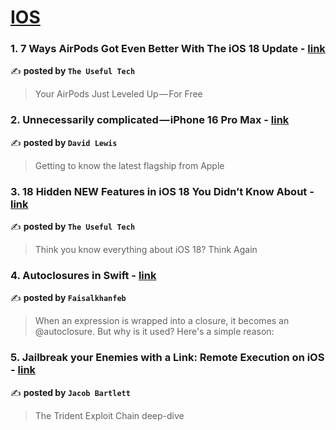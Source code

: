 
<h1><a href=https://medium.com/tag/ios/recommended target="_blank" rel="noopener noreferrer">IOS</a></h1>
<h3>1. 7 Ways AirPods Got Even Better With The iOS 18 Update - <a href="https://medium.com/macoclock/7-ways-airpods-got-even-better-with-the-ios-18-update-b236851e1115" target="_blank" rel="noopener noreferrer">link</a></h3>

✍️ **posted by `The Useful Tech`**

<blockquote>Your AirPods Just Leveled Up — For Free</blockquote>

<h3>2. Unnecessarily complicated — iPhone 16 Pro Max - <a href="https://medium.com/macoclock/unnecessarily-complicated-iphone-16-pro-max-92e7f9e51353" target="_blank" rel="noopener noreferrer">link</a></h3>

✍️ **posted by `David Lewis`**

<blockquote>Getting to know the latest flagship from Apple</blockquote>

<h3>3. 18 Hidden NEW Features in iOS 18 You Didn’t Know About - <a href="https://medium.com/macoclock/18-hidden-new-features-in-ios-18-you-didnt-know-about-8d594b75f90a" target="_blank" rel="noopener noreferrer">link</a></h3>

✍️ **posted by `The Useful Tech`**

<blockquote>Think you know everything about iOS 18? Think Again</blockquote>

<h3>4. Autoclosures in Swift - <a href="https://medium.com/@faisalkhan13feb/autoclosures-in-swift-d1aee1396b3f" target="_blank" rel="noopener noreferrer">link</a></h3>

✍️ **posted by `Faisalkhanfeb`**

<blockquote>When an expression is wrapped into a closure, it becomes an @autoclosure. But why is it used? Here's a simple reason:</blockquote>

<h3>5. Jailbreak your Enemies with a Link: Remote Execution on iOS - <a href="https://medium.com/gitconnected/jailbreak-your-enemies-with-a-link-remote-execution-on-ios-710323cd4d95" target="_blank" rel="noopener noreferrer">link</a></h3>

✍️ **posted by `Jacob Bartlett`**

<blockquote>The Trident Exploit Chain deep-dive</blockquote>

